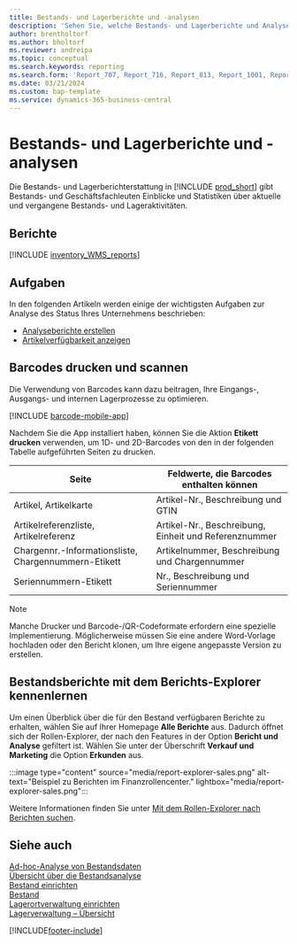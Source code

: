 ```yaml
---
title: Bestands- und Lagerberichte und -analysen
description: 'Sehen Sie, welche Bestands- und Lagerberichte und Analysen in der Standardversion von Business Central verfügbar sind, damit Sie Ihr Unternehmen im Auge behalten können.'
author: brentholtorf
ms.author: bholtorf
ms.reviewer: andreipa
ms.topic: conceptual
ms.search.keywords: reporting
ms.search.form: 'Report_707, Report_716, Report_813, Report_1001, Report_5807, Report_5808, Report_5809, Report_7313, Report_7319, Report_7320'
ms.date: 03/21/2024
ms.custom: bap-template
ms.service: dynamics-365-business-central
---
```

# <a name="inventory-and-warehouse-reports-and-analytics"></a>Bestands- und Lagerberichte und -analysen

Die Bestands- und Lagerberichterstattung in [!INCLUDE [prod_short](includes/prod_short.md)] gibt Bestands- und Geschäftsfachleuten Einblicke und Statistiken über aktuelle und vergangene Bestands- und Lageraktivitäten.  

## <a name="reports"></a>Berichte

[!INCLUDE [inventory_WMS_reports](includes/inventory-WMS-reports-include.md)]

## <a name="tasks"></a>Aufgaben

In den folgenden Artikeln werden einige der wichtigsten Aufgaben zur Analyse des Status Ihres Unternehmens beschrieben:

* [Analyseberichte erstellen](bi-how-create-analysis-views-reports.md)  
* [Artikelverfügbarkeit anzeigen](inventory-how-availability-overview.md)

## <a name="print-and-scan-barcodes"></a>Barcodes drucken und scannen

Die Verwendung von Barcodes kann dazu beitragen, Ihre Eingangs-, Ausgangs- und internen Lagerprozesse zu optimieren. 

[!INCLUDE [barcode-mobile-app](includes/barcode-mobile-app.md)]

Nachdem Sie die App installiert haben, können Sie die Aktion **Etikett drucken** verwenden, um 1D- und 2D-Barcodes von den in der folgenden Tabelle aufgeführten Seiten zu drucken.

|Seite  |Feldwerte, die Barcodes enthalten können  |
|---------|---------|
|Artikel, Artikelkarte     |Artikel-Nr., Beschreibung und GTIN         |
|Artikelreferenzliste, Artikelreferenz     |Artikel-Nr., Beschreibung, Einheit und Referenznummer         |
|Chargennr.-Informationsliste, Chargennummern-Etikett     |Artikelnummer, Beschreibung und Chargennummer       |
|Seriennummern-Etikett     |Nr., Beschreibung und Seriennummer         |

> [!NOTE]
> Manche Drucker und Barcode-/QR-Codeformate erfordern eine spezielle Implementierung. Möglicherweise müssen Sie eine andere Word-Vorlage hochladen oder den Bericht klonen, um Ihre eigene angepasste Version zu erstellen.


## <a name="explore-inventory-reports-with-report-explorer"></a>Bestandsberichte mit dem Berichts-Explorer kennenlernen

Um einen Überblick über die für den Bestand verfügbaren Berichte zu erhalten, wählen Sie auf Ihrer Homepage **Alle Berichte** aus. Dadurch öffnet sich der Rollen-Explorer, der nach den Features in der Option **Bericht und Analyse** gefiltert ist. Wählen Sie unter der Überschrift **Verkauf und Marketing** die Option **Erkunden** aus.

:::image type="content" source="media/report-explorer-sales.png" alt-text="Beispiel zu Berichten im Finanzrollencenter." lightbox="media/report-explorer-sales.png":::

Weitere Informationen finden Sie unter [Mit dem Rollen-Explorer nach Berichten suchen](ui-role-explorer.md).


## <a name="see-also"></a>Siehe auch

[Ad-hoc-Analyse von Bestandsdaten](ad-hoc-analysis-inventory.md)  
[Übersicht über die Bestandsanalyse](inventory-analytics-overview.md)   
[Bestand einrichten](inventory-setup-inventory.md)  
[Bestand](inventory-manage-inventory.md)  
[Lagerortverwaltung einrichten](warehouse-setup-warehouse.md)  
[Lagerverwaltung – Übersicht](design-details-warehouse-management.md)

[!INCLUDE[footer-include](includes/footer-banner.md)]
